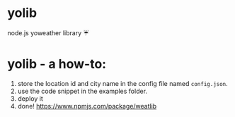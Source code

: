 # yolib
node.js yoweather library :umbrella:


# yolib - a how-to:

1. store the location id and city name in the config file named ``config.json``.
2. use the code snippet in the examples folder.
3. deploy it
4. done!
https://www.npmjs.com/package/weatlib
